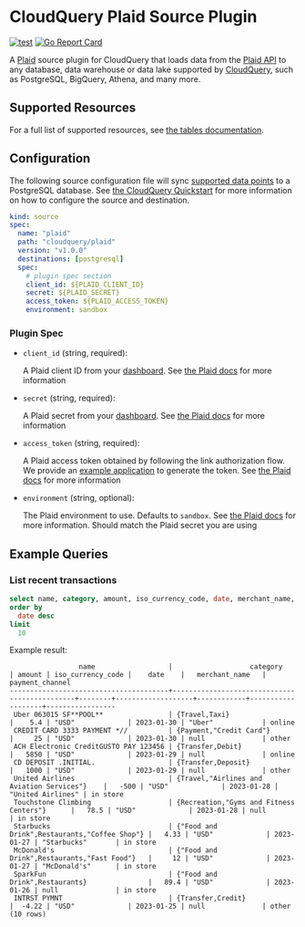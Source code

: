 # CloudQuery Plaid Source Plugin

[![test](https://github.com/cloudquery/cq-source-plaid/actions/workflows/test.yml/badge.svg)](https://github.com/cloudquery/cq-source-plaid/actions/workflows/test.yml)
[![Go Report Card](https://goreportcard.com/badge/github.com/cloudquery/cq-source-plaid)](https://goreportcard.com/report/github.com/cloudquery/cq-source-plaid)

A [Plaid](https://plaid.com/) source plugin for CloudQuery that loads data from the [Plaid API](https://plaid.com/docs/api/) to any database, data warehouse or data lake supported by [CloudQuery](https://www.cloudquery.io/docs/quickstart), such as PostgreSQL, BigQuery, Athena, and many more.

## Supported Resources

For a full list of supported resources, see [the tables documentation](./docs/tables/README.md).

## Configuration

The following source configuration file will sync [supported data points](./docs/tables/README.md) to a PostgreSQL database. See [the CloudQuery Quickstart](https://www.cloudquery.io/docs/quickstart) for more information on how to configure the source and destination.

```yaml
kind: source
spec:
  name: "plaid"
  path: "cloudquery/plaid"
  version: "v1.0.0"
  destinations: [postgresql]
  spec:
    # plugin spec section
    client_id: ${PLAID_CLIENT_ID}
    secret: ${PLAID_SECRET}
    access_token: ${PLAID_ACCESS_TOKEN}
    environment: sandbox
```

### Plugin Spec

- `client_id` (string, required):

  A Plaid client ID from your [dashboard](https://dashboard.plaid.com/team/keys). See [the Plaid docs](https://plaid.com/docs/quickstart/#introduction) for more information

- `secret` (string, required):

  A Plaid secret from your [dashboard](https://dashboard.plaid.com/team/keys). See [the Plaid docs](https://plaid.com/docs/quickstart/#introduction) for more information

- `access_token` (string, required):

  A Plaid access token obtained by following the link authorization flow. We provide an [example application](./token-generator/README.md) to generate the token.
  See [the Plaid docs](https://plaid.com/docs/link/) for more information

- `environment` (string, optional):

  The Plaid environment to use. Defaults to `sandbox`. See [the Plaid docs](https://plaid.com/docs/api/#api-host) for more information. Should match the Plaid secret you are using

## Example Queries

### List recent transactions

```sql
select name, category, amount, iso_currency_code, date, merchant_name, payment_channel from plaid_transactions
order by
  date desc
limit
  10
```

Example result:

```text
                 name                  |                   category                   | amount | iso_currency_code |    date    |   merchant_name   | payment_channel 
---------------------------------------+----------------------------------------------+--------+-------------------+------------+-------------------+-----------------
 Uber 063015 SF**POOL**                | {Travel,Taxi}                                |    5.4 | "USD"             | 2023-01-30 | "Uber"            | online
 CREDIT CARD 3333 PAYMENT *//          | {Payment,"Credit Card"}                      |     25 | "USD"             | 2023-01-30 | null              | other
 ACH Electronic CreditGUSTO PAY 123456 | {Transfer,Debit}                             |   5850 | "USD"             | 2023-01-29 | null              | online
 CD DEPOSIT .INITIAL.                  | {Transfer,Deposit}                           |   1000 | "USD"             | 2023-01-29 | null              | other
 United Airlines                       | {Travel,"Airlines and Aviation Services"}    |   -500 | "USD"             | 2023-01-28 | "United Airlines" | in store
 Touchstone Climbing                   | {Recreation,"Gyms and Fitness Centers"}      |   78.5 | "USD"             | 2023-01-28 | null              | in store
 Starbucks                             | {"Food and Drink",Restaurants,"Coffee Shop"} |   4.33 | "USD"             | 2023-01-27 | "Starbucks"       | in store
 McDonald's                            | {"Food and Drink",Restaurants,"Fast Food"}   |     12 | "USD"             | 2023-01-27 | "McDonald's"      | in store
 SparkFun                              | {"Food and Drink",Restaurants}               |   89.4 | "USD"             | 2023-01-26 | null              | in store
 INTRST PYMNT                          | {Transfer,Credit}                            |  -4.22 | "USD"             | 2023-01-25 | null              | other
(10 rows)
```
